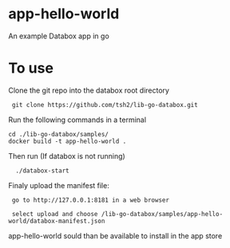 # app-hello-world

An example Databox app in go

# To use 

Clone the git repo into the databox root directory 

     git clone https://github.com/tsh2/lib-go-databox.git

Run the following commands in a terminal 

```
cd ./lib-go-databox/samples/
docker build -t app-hello-world .
```
    
 Then run (If databox is not running)
 
      ./databox-start 
      

Finaly upload the manifest file:
 
     go to http://127.0.0.1:8181 in a web browser
     
     select upload and choose /lib-go-databox/samples/app-hello-world/databox-manifest.json
     
     
 app-hello-world sould than be available to install in the app store 
   

